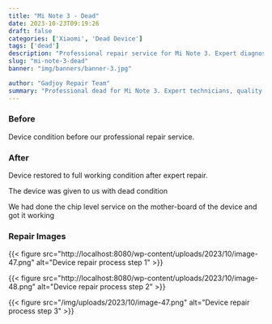 ```yaml
---
title: "Mi Note 3 - Dead"
date: 2023-10-23T09:19:26
draft: false
categories: ['Xiaomi', 'Dead Device']
tags: ['dead']
description: "Professional repair service for Mi Note 3. Expert diagnosis and quality repairs in Bangalore."
slug: "mi-note-3-dead"
banner: "img/banners/banner-3.jpg"

author: "Gadjoy Repair Team"
summary: "Professional dead for Mi Note 3. Expert technicians, quality parts, warranty included."
---
```


### Before

Device condition before our professional repair service.

### After

Device restored to full working condition after expert repair.

The device was given to us with dead condition

We had done the chip level service on the mother-board of the device and got it working

### Repair Images

{{< figure src="http://localhost:8080/wp-content/uploads/2023/10/image-47.png" alt="Device repair process step 1" >}}

{{< figure src="http://localhost:8080/wp-content/uploads/2023/10/image-48.png" alt="Device repair process step 2" >}}

{{< figure src="/img/uploads/2023/10/image-47.png" alt="Device repair process step 3" >}}

